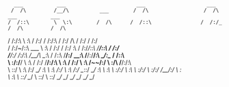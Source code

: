 
 
      ___           ___                       ___                    ___                             
     /  /\         /__/\          ___        /  /\                  /  /\        ___           ___   
    /  /::\        \  \:\        /  /\      /  /::\                /  /:/_      /  /\         /  /\  
   /  /:/\:\        \  \:\      /  /:/     /  /:/\:\              /  /:/ /\    /  /:/        /  /:/  
  /  /:/~/::\   ___  \  \:\    /  /:/     /  /:/  \:\            /  /:/_/::\  /__/::\       /  /:/   
 /__/:/ /:/\:\ /__/\  \__\:\  /  /::\    /__/:/ \__\:\          /__/:/__\/\:\ \__\/\:\__   /  /::\   
 \  \:\/:/__\/ \  \:\ /  /:/ /__/:/\:\   \  \:\ /  /:/          \  \:\ /~~/:/    \  \:\/\ /__/:/\:\  
  \  \::/       \  \:\  /:/  \__\/  \:\   \  \:\  /:/            \  \:\  /:/      \__\::/ \__\/  \:\ 
   \  \:\        \  \:\/:/        \  \:\   \  \:\/:/              \  \:\/:/       /__/:/       \  \:\
    \  \:\        \  \::/          \__\/    \  \::/                \  \::/        \__\/         \__\/
    \__\/         \__\/                     \__\/                  \__\/                            


